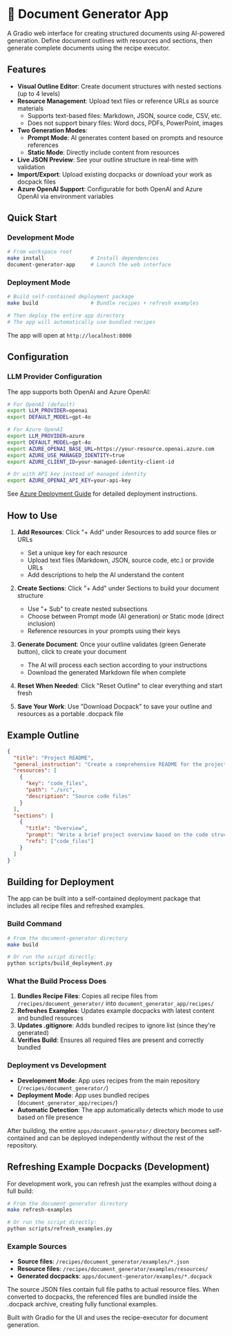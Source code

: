 # 📄 Document Generator App

A Gradio web interface for creating structured documents using AI-powered generation. Define document outlines with resources and sections, then generate complete documents using the recipe executor.

## Features

- **Visual Outline Editor**: Create document structures with nested sections (up to 4 levels)
- **Resource Management**: Upload text files or reference URLs as source materials
  - Supports text-based files: Markdown, JSON, source code, CSV, etc.
  - Does not support binary files: Word docs, PDFs, PowerPoint, images
- **Two Generation Modes**:
  - **Prompt Mode**: AI generates content based on prompts and resource references
  - **Static Mode**: Directly include content from resources
- **Live JSON Preview**: See your outline structure in real-time with validation
- **Import/Export**: Upload existing docpacks or download your work as docpack files
- **Azure OpenAI Support**: Configurable for both OpenAI and Azure OpenAI via environment variables

## Quick Start

### Development Mode

```bash
# From workspace root
make install               # Install dependencies
document-generator-app     # Launch the web interface
```

### Deployment Mode

```bash
# Build self-contained deployment package
make build                 # Bundle recipes + refresh examples

# Then deploy the entire app directory
# The app will automatically use bundled recipes
```

The app will open at `http://localhost:8000`

## Configuration

### LLM Provider Configuration

The app supports both OpenAI and Azure OpenAI:

```bash
# For OpenAI (default)
export LLM_PROVIDER=openai
export DEFAULT_MODEL=gpt-4o

# For Azure OpenAI
export LLM_PROVIDER=azure
export DEFAULT_MODEL=gpt-4o
export AZURE_OPENAI_BASE_URL=https://your-resource.openai.azure.com
export AZURE_USE_MANAGED_IDENTITY=true
export AZURE_CLIENT_ID=your-managed-identity-client-id

# Or with API key instead of managed identity
export AZURE_OPENAI_API_KEY=your-api-key
```

See [Azure Deployment Guide](AZURE_DEPLOYMENT.md) for detailed deployment instructions.

## How to Use

1. **Add Resources**: Click "+ Add" under Resources to add source files or URLs

   - Set a unique key for each resource
   - Upload text files (Markdown, JSON, source code, etc.) or provide URLs
   - Add descriptions to help the AI understand the content

2. **Create Sections**: Click "+ Add" under Sections to build your document structure

   - Use "+ Sub" to create nested subsections
   - Choose between Prompt mode (AI generation) or Static mode (direct inclusion)
   - Reference resources in your prompts using their keys

3. **Generate Document**: Once your outline validates (green Generate button), click to create your document

   - The AI will process each section according to your instructions
   - Download the generated Markdown file when complete

4. **Reset When Needed**: Click "Reset Outline" to clear everything and start fresh

5. **Save Your Work**: Use "Download Docpack" to save your outline and resources as a portable .docpack file

## Example Outline

```json
{
  "title": "Project README",
  "general_instruction": "Create a comprehensive README for the project",
  "resources": [
    {
      "key": "code_files",
      "path": "./src",
      "description": "Source code files"
    }
  ],
  "sections": [
    {
      "title": "Overview",
      "prompt": "Write a brief project overview based on the code structure",
      "refs": ["code_files"]
    }
  ]
}
```

## Building for Deployment

The app can be built into a self-contained deployment package that includes all recipe files and refreshed examples.

### Build Command

```bash
# From the document-generator directory
make build

# Or run the script directly:
python scripts/build_deployment.py
```

### What the Build Process Does

1. **Bundles Recipe Files**: Copies all recipe files from `/recipes/document_generator/` into `document_generator_app/recipes/`
2. **Refreshes Examples**: Updates example docpacks with latest content and bundled resources
3. **Updates .gitignore**: Adds bundled recipes to ignore list (since they're generated)
4. **Verifies Build**: Ensures all required files are present and correctly bundled

### Deployment vs Development

- **Development Mode**: App uses recipes from the main repository (`/recipes/document_generator/`)
- **Deployment Mode**: App uses bundled recipes (`document_generator_app/recipes/`)
- **Automatic Detection**: The app automatically detects which mode to use based on file presence

After building, the entire `apps/document-generator/` directory becomes self-contained and can be deployed independently without the rest of the repository.

## Refreshing Example Docpacks (Development)

For development work, you can refresh just the examples without doing a full build:

```bash
# From the document-generator directory
make refresh-examples

# Or run the script directly:
python scripts/refresh_examples.py
```

### Example Sources

- **Source files**: `/recipes/document_generator/examples/*.json`
- **Resource files**: `/recipes/document_generator/examples/resources/`
- **Generated docpacks**: `apps/document-generator/examples/*.docpack`

The source JSON files contain full file paths to actual resource files. When converted to docpacks, the referenced files are bundled inside the .docpack archive, creating fully functional examples.

Built with Gradio for the UI and uses the recipe-executor for document generation.
